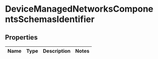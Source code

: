 # DeviceManagedNetworksComponentsSchemasIdentifier

## Properties
Name | Type | Description | Notes
------------ | ------------- | ------------- | -------------
